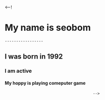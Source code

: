 
<--!
   # My name is seobom
    -----------------
   ## I was born in 1992
   ### I am active  
   #### My hoppy is playing comeputer game
                                           -->
    
